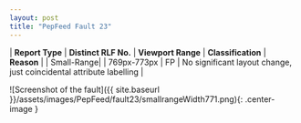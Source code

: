 ```yaml
---
layout: post
title: "PepFeed Fault 23"
---
```

| **Report Type** | **Distinct RLF No.** | **Viewport Range** | **Classification** | **Reason** |
| Small-Range|  | 769px-773px | FP | No significant layout change, just coincidental attribute labelling | 

![Screenshot of the fault]({{ site.baseurl }}/assets/images/PepFeed/fault23/smallrangeWidth771.png){: .center-image }